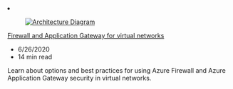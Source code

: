 <!-- This file is automatically generated by build/architectures/build_index.py. Any updates will be lost. -->

<!-- markdownlint-disable MD033 -->

<li class="grid-item item-column" data-categories="Networking ">
<article class="card">
    <div class="card-header has-margin-bottom-none" aria-hidden="true">
        <figure class="image diagram has-height-175 has-overflow-hidden level">
            <a href="/azure/architecture/example-scenario/gateway/firewall-application-gateway"><img src="/azure/architecture/browse/thumbs/firewall-application-gateway.png" class="diagram" alt="Architecture Diagram" data-linktype="relative-path"></a>
        </figure>
    </div>
    <div class="card-content">
        <a class="card-content-title has-margin-top-none" href="/azure/architecture/example-scenario/gateway/firewall-application-gateway">
            <p>Firewall and Application Gateway for virtual networks</p>
        </a>
        <ul class="card-content-metadata">
            <li>6/26/2020</li>
            <li>14 min read</li>
        </ul>
        <p class="card-content-description">Learn about options and best practices for using Azure Firewall and Azure Application Gateway security in virtual networks.</p>
        <div class="bottom-to-top-fade is-hidden-mobile"></div>
    </div>
</article>
</li>
